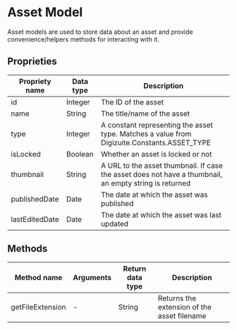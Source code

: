 # Asset Model

Asset models are used to store data about an asset and provide convenience/helpers methods for interacting with it. 

## Proprieties

| Propriety name | Data type | Description |
|-------|------|------|
| id | Integer  | The ID of the asset |
| name | String  | The title/name of the asset |
| type | Integer  | A constant representing the asset type. Matches a value from Digizuite.Constants.ASSET_TYPE |
| isLocked | Boolean  | Whether an asset is locked or not |
| thumbnail | String  | A URL to the asset thumbnail. If case the asset does not have a thumbnail, an empty string is returned |
| publishedDate | Date  | The date at which the asset was published |
| lastEditedDate | Date  | The date at which the asset was last updated |

## Methods

| Method name | Arguments | Return data type | Description |
|-------|------|------|------|
| getFileExtension | -  | String | Returns the extension of the asset filename |